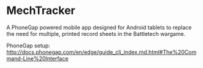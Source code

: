 # MechTracker

A PhoneGap powered mobile app designed for Android tablets to replace the need for multiple, printed record sheets in the Battletech wargame.

PhoneGap setup: http://docs.phonegap.com/en/edge/guide_cli_index.md.html#The%20Command-Line%20Interface